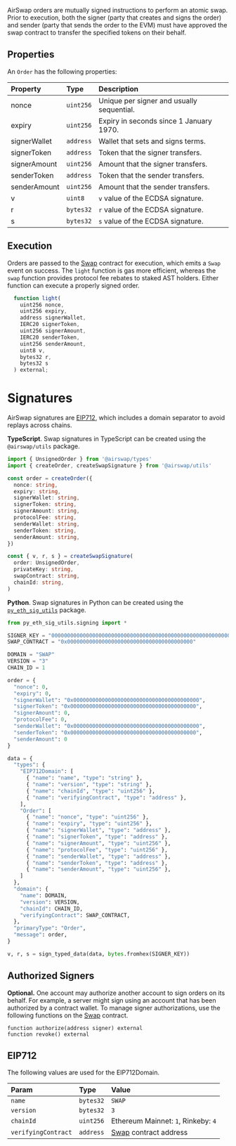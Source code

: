 AirSwap orders are mutually signed instructions to perform an atomic swap. Prior to execution, both the signer (party that creates and signs the order) and sender (party that sends the order to the EVM) must have approved the swap contract to transfer the specified tokens on their behalf.

## Properties

An `Order` has the following properties:

| Property     | Type      | Description                               |
| :----------- | :-------- | :---------------------------------------- |
| nonce        | `uint256` | Unique per signer and usually sequential. |
| expiry       | `uint256` | Expiry in seconds since 1 January 1970.   |
| signerWallet | `address` | Wallet that sets and signs terms.         |
| signerToken  | `address` | Token that the signer transfers.          |
| signerAmount | `uint256` | Amount that the signer transfers.         |
| senderToken  | `address` | Token that the sender transfers.          |
| senderAmount | `uint256` | Amount that the sender transfers.         |
| v            | `uint8`   | `v` value of the ECDSA signature.         |
| r            | `bytes32` | `r` value of the ECDSA signature.         |
| s            | `bytes32` | `s` value of the ECDSA signature.         |

## Execution

Orders are passed to the [Swap](https://docs.airswap.io/contract-deployments) contract for execution, which emits a `Swap` event on success. The `light` function is gas more efficient, whereas the `swap` function provides protocol fee rebates to staked AST holders. Either function can execute a properly signed order.

```typescript
  function light(
    uint256 nonce,
    uint256 expiry,
    address signerWallet,
    IERC20 signerToken,
    uint256 signerAmount,
    IERC20 senderToken,
    uint256 senderAmount,
    uint8 v,
    bytes32 r,
    bytes32 s
  ) external;
```

# Signatures

AirSwap signatures are [EIP712](https://eips.ethereum.org/EIPS/eip-712), which includes a domain separator to avoid replays across chains.

**TypeScript**. Swap signatures in TypeScript can be created using the `@airswap/utils` package.

```typescript
import { UnsignedOrder } from '@airswap/types'
import { createOrder, createSwapSignature } from '@airswap/utils'

const order = createOrder({
  nonce: string,
  expiry: string,
  signerWallet: string,
  signerToken: string,
  signerAmount: string,
  protocolFee: string,
  senderWallet: string,
  senderToken: string,
  senderAmount: string,
})

const { v, r, s } = createSwapSignature(
  order: UnsignedOrder,
  privateKey: string,
  swapContract: string,
  chainId: string,
)
```

**Python**. Swap signatures in Python can be created using the [`py_eth_sig_utils`](https://pypi.org/project/py-eth-sig-utils/) package.

```python
from py_eth_sig_utils.signing import *

SIGNER_KEY = "0000000000000000000000000000000000000000000000000000000000000000"
SWAP_CONTRACT = "0x0000000000000000000000000000000000000000"

DOMAIN = "SWAP"
VERSION = "3"
CHAIN_ID = 1

order = {
  "nonce": 0,
  "expiry": 0,
  "signerWallet": "0x0000000000000000000000000000000000000000",
  "signerToken": "0x0000000000000000000000000000000000000000",
  "signerAmount": 0,
  "protocolFee": 0,
  "senderWallet": "0x0000000000000000000000000000000000000000",
  "senderToken": "0x0000000000000000000000000000000000000000",
  "senderAmount": 0
}

data = {
  "types": {
    "EIP712Domain": [
      { "name": "name", "type": "string" },
      { "name": "version", "type": "string" },
      { "name": "chainId", "type": "uint256" },
      { "name": "verifyingContract", "type": "address" },
    ],
    "Order": [
      { "name": "nonce", "type": "uint256" },
      { "name": "expiry", "type": "uint256" },
      { "name": "signerWallet", "type": "address" },
      { "name": "signerToken", "type": "address" },
      { "name": "signerAmount", "type": "uint256" },
      { "name": "protocolFee", "type": "uint256" },
      { "name": "senderWallet", "type": "address" },
      { "name": "senderToken", "type": "address" },
      { "name": "senderAmount", "type": "uint256" },
    ]
  },
  "domain": {
    "name": DOMAIN,
    "version": VERSION,
    "chainId": CHAIN_ID,
    "verifyingContract": SWAP_CONTRACT,
  },
  "primaryType": "Order",
  "message": order,
}

v, r, s = sign_typed_data(data, bytes.fromhex(SIGNER_KEY))
```

## Authorized Signers

**Optional.** One account may authorize another account to sign orders on its behalf. For example, a server might sign using an account that has been authorized by a contract wallet. To manage signer authorizations, use the following functions on the [Swap](./deployments.md) contract.

```text
function authorize(address signer) external
function revoke() external
```

## EIP712

The following values are used for the EIP712Domain.

| Param               | Type      | Value                                     |
| :------------------ | :-------- | :---------------------------------------- |
| `name`              | `bytes32` | `SWAP`                                    |
| `version`           | `bytes32` | `3`                                       |
| `chainId`           | `uint256` | Ethereum Mainnet: `1`, Rinkeby: `4`       |
| `verifyingContract` | `address` | [Swap](./deployments.md) contract address |
